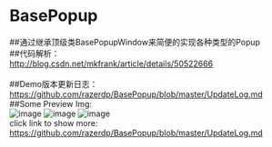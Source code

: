 # BasePopup

##通过继承顶级类BasePopupWindow来简便的实现各种类型的Popup</br>
##代码解析：</br>
  http://blog.csdn.net/mkfrank/article/details/50522666</br>
</br>
##Demo版本更新日志：</br>
  https://github.com/razerdp/BasePopup/blob/master/UpdateLog.md</br>
##Some Preview Img:</br>
![image](https://github.com/razerdp/BasePopup/blob/master/img/comment_popup.gif)
![image](https://github.com/razerdp/BasePopup/blob/master/img/scale_popup.gif)
![image](https://github.com/razerdp/BasePopup/blob/master/img/slide_from_bottom_popup.gif)
</br>
click link to show more:</br>
https://github.com/razerdp/BasePopup/blob/master/UpdateLog.md

